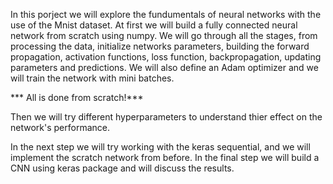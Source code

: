 In this porject we will explore the fundumentals of neural networks with the use of the Mnist dataset. 
At first we will build a fully connected neural network from scratch using numpy. 
We will go through all the stages, from processing the data, initialize networks parameters, building the forward propagation, activation functions, loss function, backpropagation, updating parameters and predictions. We will also define an Adam optimizer and we will train the network with mini batches. 

*** All is done from scratch!***
                 
Then we will try different hyperparameters to understand thier effect on the network's performance. 

In the next step we will try working with the keras sequential, and we will implement the scratch network from before. 
In the final step we will build a CNN using keras package and will discuss the results. 
